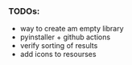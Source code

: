 ### TODOs:
* way to create am empty library
* pyinstaller + github actions
* verify sorting of results
* add icons to resourses